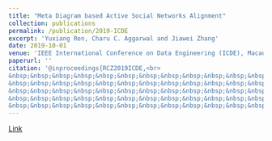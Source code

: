 ```yaml
---
title: "Meta Diagram based Active Social Networks Alignment"
collection: publications
permalink: /publication/2019-ICDE
excerpt: 'Yuxiang Ren, Charu C. Aggarwal and Jiawei Zhang'
date: 2019-10-01
venue: 'IEEE International Conference on Data Engineering (ICDE), Macau SAR, China, April 8-12'
paperurl: ''
citation: '@inproceedings{RCZ2019ICDE,<br>  
&nbsp;&nbsp;&nbsp;&nbsp;&nbsp;&nbsp;&nbsp;&nbsp;&nbsp;&nbsp;&nbsp;&nbsp;&nbsp;&nbsp;&nbsp;&nbsp;&nbsp;&nbsp;title={Meta Diagram based Active Social Networks Alignment.},<br> 
&nbsp;&nbsp;&nbsp;&nbsp;&nbsp;&nbsp;&nbsp;&nbsp;&nbsp;&nbsp;&nbsp;&nbsp;&nbsp;&nbsp;&nbsp;&nbsp;&nbsp;&nbsp;author={Yuxiang Ren, Charu C. Aggarwal and Jiawei Zhang.},<br>  
&nbsp;&nbsp;&nbsp;&nbsp;&nbsp;&nbsp;&nbsp;&nbsp;&nbsp;&nbsp;&nbsp;&nbsp;&nbsp;&nbsp;&nbsp;&nbsp;&nbsp;&nbsp;booktitle={Proceedings of IEEE International Conference on Data Engineering(ICDE)},<br>  
&nbsp;&nbsp;&nbsp;&nbsp;&nbsp;&nbsp;&nbsp;&nbsp;&nbsp;&nbsp;&nbsp;&nbsp;&nbsp;&nbsp;&nbsp;&nbsp;&nbsp;&nbsp;year={2019}<br>  
&nbsp;&nbsp;&nbsp;&nbsp;&nbsp;&nbsp;&nbsp;&nbsp;&nbsp;&nbsp;&nbsp;&nbsp;&nbsp;&nbsp;&nbsp;&nbsp;&nbsp;&nbsp;}'
---
```

[Link](http://yuxiangren.github.io/files/ICDE2019.pdf)



